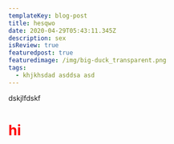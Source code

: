 ```yaml
---
templateKey: blog-post
title: hesqwo
date: 2020-04-29T05:43:11.345Z
description: sex
isReview: true
featuredpost: true
featuredimage: /img/big-duck_transparent.png
tags:
  - khjkhsdad asddsa asd
---
```

dskjlfdskf

<h1 style="color:red">hi</h1>
